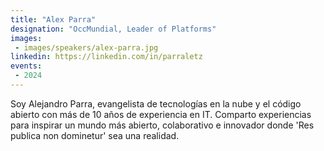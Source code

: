 ```yaml
---
title: "Alex Parra"
designation: "OccMundial, Leader of Platforms"
images:
 - images/speakers/alex-parra.jpg
linkedin: https://linkedin.com/in/parraletz
events:
 - 2024
---
```


Soy Alejandro Parra, evangelista de tecnologías en la nube y el código abierto con más de 10 años de experiencia en IT. Comparto experiencias para inspirar un mundo más abierto, colaborativo e innovador donde 'Res publica non dominetur' sea una realidad.